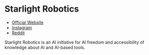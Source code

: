# Starlight Robotics
* [Official Website](https://starlightrobotics.github.io)
* [Instagram](https://www.instagram.com/starlightrobotics/)
* [Reddit](https://www.reddit.com/r/starlightrobotics/)

Starlight Robotics is an AI initiative for AI freedom and accessibility of knowledge about AI and AI-based tools.
